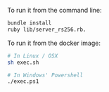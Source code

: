 To run it from the command line:

```bash
bundle install
ruby lib/server_rs256.rb.
```

To run it from the docker image:

```bash
# In Linux / OSX
sh exec.sh

# In Windows' Powershell
./exec.ps1
```